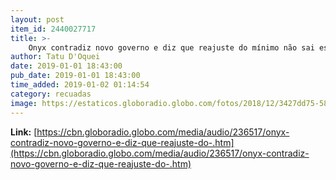 ```yaml
---
layout: post
item_id: 2440027717
title: >-
    Onyx contradiz novo governo e diz que reajuste do mínimo não sai essa semana
author: Tatu D'Oquei
date: 2019-01-01 18:43:00
pub_date: 2019-01-01 18:43:00
time_added: 2019-01-02 01:14:54
category: recuadas
image: https://estaticos.globoradio.globo.com/fotos/2018/12/3427dd75-587d-4d7c-81c8-f7249e79d99e.jpg.640x360_q75_box-0%2C61%2C1140%2C702_crop_detail.jpg
---
```


**Link:** [https://cbn.globoradio.globo.com/media/audio/236517/onyx-contradiz-novo-governo-e-diz-que-reajuste-do-.htm](https://cbn.globoradio.globo.com/media/audio/236517/onyx-contradiz-novo-governo-e-diz-que-reajuste-do-.htm)

